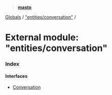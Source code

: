> **[masto](../README.md)**

[Globals](../globals.md) / ["entities/conversation"](_entities_conversation_.md) /

# External module: "entities/conversation"

### Index

#### Interfaces

* [Conversation](../interfaces/_entities_conversation_.conversation.md)